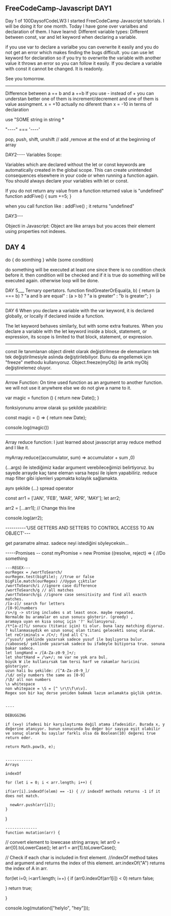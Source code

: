 FreeCodeCamp-Javascript 
DAY1
---
Day 1 of 100DaysofCodeLW3 I started FreeCodeCamp Javascript tutorials. I will be doing it for one month. 
Today I have gone over varialbes and declaration of them. 
I have learnd:
Different variable types:
Different between const, var and let keyword when declaring a variable.

if you use var to declare a varialbe you can overwrite it easily and you do not get an error which makes finding the bugs difficult.
you can use let keyword for declaration so if you try to overwrite the variable with another value it throws an error so you can follow it easily. 
If you declare a variable with const it cannot be changed. It is readonly. 

See you tomorrow. 

------
Difference between a =+ b and a +=b 
If you use - instead of + you can understan better one of them is increment/decrement and one of them is value assingment. 
x = +10 actually no diferent than x = -10 in terms of declaration

use \"SOME string in string \*

"----" === '----'

pop, push, shift, unshift // add ,remove at the end of at the beginning of array


DAY2----
Variables Scope:

Variables which are declared without the let or const keywords are automatically created in the global scope. This can create unintended consequences elsewhere in your code or when running a function again. You should always declare your variables with let or const.

If you do not return any value from a function returned value is "undefined"
function addFive() {
    sum +=5;
    }

when you call function like :
addFive() ;
it returns "undefined"

DAY3---

Objecti in Javascript:
Object are like arrays but you acces their element using properties not indexes.

DAY 4
----
do {
    do somthing
} while (some condition)


do something will be executed at least one since there is no condition check before it. 
then condition will be checked and if it is true do something will be executed again. otherwise loop will be done.

DAY 5___
Ternary opertators.
function findGreaterOrEqual(a, b) {
  return (a === b) ? "a and b are equal" 
    : (a > b) ? "a is greater" 
    : "b is greater";
}

----
DAY 6
When you declare a variable with the var keyword, it is declared globally, or locally if declared inside a function.

The let keyword behaves similarly, but with some extra features. When you declare a variable with the let keyword inside a block, statement, or expression, its scope is limited to that block, statement, or expression.

---
const ile tanımlanan object direkt olarak değiştirilmese de elemanların tek tek değiştirilmesiyle aslında değiştirilebiliyor.
Bunu da engellemek için "freeze" methodu kullanıyoruz.
Object.freeze(myObj) ile artık myObj değiştirelemez oluyor.

---
Arrow Function:
On time used function as an argument to another function.
we will not use it anywhere else we do not give a name to it.


var magic = function () {
    return new Date();
}

fonksiyonunu arrow olarak şu şekilde yazabiliriz:

const magic = () => { return new Date};

console.log(magic())


---
Array reduce function:
I just learned about javascript array reduce method and I like it.

myArray.reduce((accumulator, sum) => accumulator + sum ,0)  



(...args) ile istediğimiz kadar argument verebileceğimizi belirtiyoruz.
bu sayede arrayde kaç tane eleman varsa hepsi ile işlem yapabiliriz. reduce map filter gibi işlemleri yapmakta kolaylık sağlamakta.

aynı şekilde (...) spread operator 

const arr1 = ['JAN', 'FEB', 'MAR', 'APR', 'MAY'];
let arr2;

arr2 = [...arr1];  // Change this line

console.log(arr2);


----------'USE GETTERS AND SETTERS TO CONTROL ACCESS TO AN OBJECT'---


get paramatre almaz. sadece neyi istediğini söyleyceksin...


-----Promises --
const myPromise = new Promise ((resolve, reject) => {
    //Do something


    ---REGEX---
    ourRegex = /wortToSearch/
    ourRegex.test(bigFile); //true or false
    bigFile.match(ourRegex) //Uygun çıktılar
    /wortToSearch/i //ignore case difference
    /wortToSearch/g // all matches
    /wortToSearch/gi //ignore case sensitivity and find all exacth matches.
    /[a-z]/ search for letters 
    /[0-9]/numbers 
    /s+/g -> string includes s at least once. maybe repeated. 
    Normalde bu aramalar en uzun sonucu gösterir. (greedy) ,
    aramaya uyan en kısa sonuç için '?' kullanıyoruz. 
    /t*[a-z]?i/ sonucu (titanic için) ti olur. buna lazy matching diyoruz. 
    ? kullanmasaydık en uzun sonuç olan titani gelecekti sonuç olarak.
    let reCriminals = /C+/; find all C's.
    /^yusuf/ şeklinde yazarsak sadece yusuf ile başlıyorsa bulur.
    /caboose$/ şeklinde yazarsak sadece bu ifadeyle bitiyorsa true. sonuna bakar sadece.
    let longHand = /[A-Za-z0-9_]+/;
    let shortHand = /\w+/; ne var ne yok ara bul.
    büyük W ile kullanırsak tam tersi harf ve rakamlar haricini gösteriyor. 
    uzun hali bu şekilde: /[^A-Za-z0-9_]/
    /\d/ only numbers the same as [0-9]
    /\D/ all non numbers
    \s whitespace 
    non whitepace = \S = [^ \r\t\f\n\v].
    Regex son bir kaç derse yeniden bakmak lazım anlamakta güçlük çektim.
    

    ----

    DEBUGGING

    if (x=y) ifadesi bir karşılaştırma değil atama ifadesidir. Burada x, y değerine atanıyor. bunun sonucunda bu değer bir sayıya eşit olabilir ve sonuç olarak bu sayılar farklı olsa da Boolean(10) değerei true return eder. 

    return Math.pow(b, e);


    ------------
    Arrays 

    indexOf

    for (let i = 0; i < arr.length; i++) {

    if(arr[i].indexOf(elem) == -1) { // indexOf methods returns -1 if it does not match.

      newArr.push(arr[i]);
    } 
  }

  

    --------------
    function mutation(arr) {
// convert element to lowecase string arrays;
let arr0 = arr[0].toLowerCase();
let arr1 = arr[1].toLowerCase();

// Check if each char is included in first element.
//indexOf method takes and argument and returns the index of this element. arr.indexOf("A") returns the index of A in arr.

for(let i=0; i<arr1.length; i++) {
  if (arr0.indexOf(arr1[i]) < 0)  return false;

} return true;
 
}

console.log(mutation(["helylo", "hey"]));




